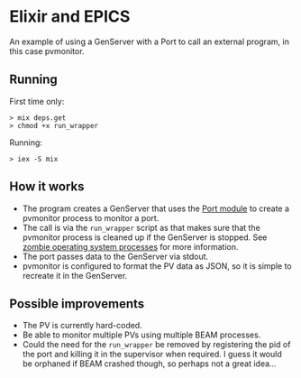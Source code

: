 # Elixir and EPICS

An example of using a GenServer with a Port to call an external program, in this case pvmonitor.

## Running
First time only:
```
> mix deps.get
> chmod +x run_wrapper
```
Running:
```
> iex -S mix
```

## How it works
- The program creates a GenServer that uses the [Port module](https://hexdocs.pm/elixir/Port.html) to create a pvmonitor process to monitor a port.
- The call is via the `run_wrapper` script as that makes sure that the pvmonitor process is cleaned up if the GenServer is stopped. See [zombie operating system processes](https://hexdocs.pm/elixir/Port.html#module-zombie-operating-system-processes) for more information.
- The port passes data to the GenServer via stdout. 
- pvmonitor is configured to format the PV data as JSON, so it is simple to recreate it in the GenServer.

## Possible improvements
- The PV is currently hard-coded.
- Be able to monitor multiple PVs using multiple BEAM processes.
- Could the need for the `run_wrapper` be removed by registering the pid of the port and killing it in the supervisor when required. I guess it would be orphaned if BEAM crashed though, so perhaps not a great idea...

